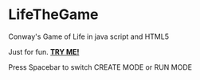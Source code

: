 # LifeTheGame
Conway's Game of Life in java script and HTML5

Just for fun. <a href="https://idontcareme.github.io/LifeTheGame/"><b>TRY ME!</b></a>

Press Spacebar to switch CREATE MODE or RUN MODE
